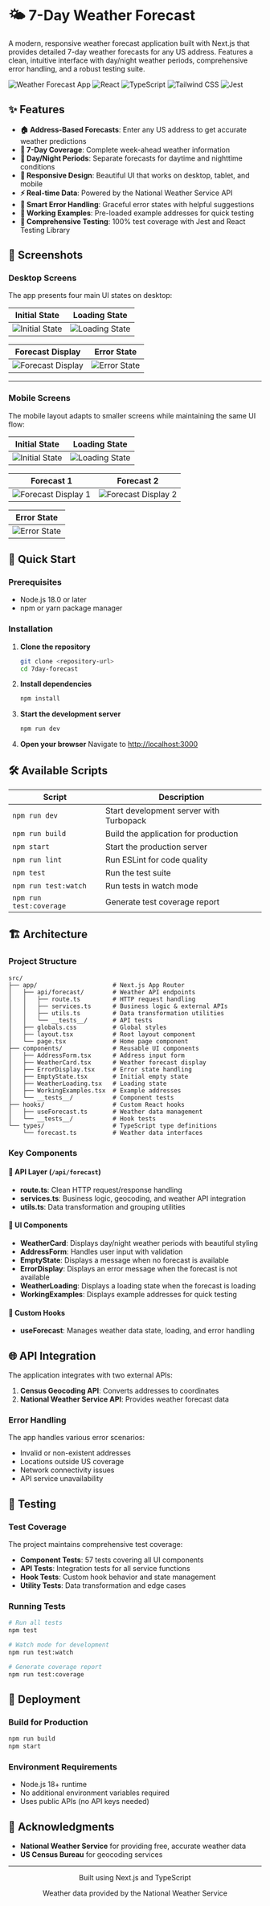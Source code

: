 # 🌤️ 7-Day Weather Forecast

A modern, responsive weather forecast application built with Next.js that provides detailed 7-day weather forecasts for any US address. Features a clean, intuitive interface with day/night weather periods, comprehensive error handling, and a robust testing suite.

![Weather Forecast App](https://img.shields.io/badge/Next.js-15.3.4-black?logo=next.js&logoColor=white)
![React](https://img.shields.io/badge/React-19.0.0-blue?logo=react&logoColor=white)
![TypeScript](https://img.shields.io/badge/TypeScript-5.0-blue?logo=typescript&logoColor=white)
![Tailwind CSS](https://img.shields.io/badge/Tailwind_CSS-4.0-38B2AC?logo=tailwind-css&logoColor=white)
![Jest](https://img.shields.io/badge/Jest-29.7.0-C21325?logo=jest&logoColor=white)

## ✨ Features

- **🏠 Address-Based Forecasts**: Enter any US address to get accurate weather predictions
- **📅 7-Day Coverage**: Complete week-ahead weather information
- **🌅 Day/Night Periods**: Separate forecasts for daytime and nighttime conditions
- **📱 Responsive Design**: Beautiful UI that works on desktop, tablet, and mobile
- **⚡ Real-time Data**: Powered by the National Weather Service API
- **🔄 Smart Error Handling**: Graceful error states with helpful suggestions
- **🎯 Working Examples**: Pre-loaded example addresses for quick testing
- **🧪 Comprehensive Testing**: 100% test coverage with Jest and React Testing Library

## 📸 Screenshots

### Desktop Screens

The app presents four main UI states on desktop:

| Initial State                                              | Loading State                                              |
| ---------------------------------------------------------- | ---------------------------------------------------------- |
| ![Initial State](./public/screenshots/desktop/initial.png) | ![Loading State](./public/screenshots/desktop/loading.png) |

| Forecast Display                                                | Error State                                            |
| --------------------------------------------------------------- | ------------------------------------------------------ |
| ![Forecast Display](./public/screenshots/desktop/forecasts.png) | ![Error State](./public/screenshots/desktop/error.png) |

---

### Mobile Screens

The mobile layout adapts to smaller screens while maintaining the same UI flow:

| Initial State                                             | Loading State                                             |
| --------------------------------------------------------- | --------------------------------------------------------- |
| ![Initial State](./public/screenshots/mobile/initial.png) | ![Loading State](./public/screenshots/mobile/loading.png) |

| Forecast 1                                                          | Forecast 2                                                          |
| ------------------------------------------------------------------- | ------------------------------------------------------------------- |
| ![Forecast Display 1](./public/screenshots/mobile/forecasts-01.png) | ![Forecast Display 2](./public/screenshots/mobile/forecasts-02.png) |

| Error State                                           |
| ----------------------------------------------------- |
| ![Error State](./public/screenshots/mobile/error.png) |

## 🚀 Quick Start

### Prerequisites

- Node.js 18.0 or later
- npm or yarn package manager

### Installation

1. **Clone the repository**

   ```bash
   git clone <repository-url>
   cd 7day-forecast
   ```

2. **Install dependencies**

   ```bash
   npm install
   ```

3. **Start the development server**

   ```bash
   npm run dev
   ```

4. **Open your browser**
   Navigate to [http://localhost:3000](http://localhost:3000)

## 🛠️ Available Scripts

| Script                  | Description                             |
| ----------------------- | --------------------------------------- |
| `npm run dev`           | Start development server with Turbopack |
| `npm run build`         | Build the application for production    |
| `npm start`             | Start the production server             |
| `npm run lint`          | Run ESLint for code quality             |
| `npm test`              | Run the test suite                      |
| `npm run test:watch`    | Run tests in watch mode                 |
| `npm run test:coverage` | Generate test coverage report           |

## 🏗️ Architecture

### Project Structure

```
src/
├── app/                     # Next.js App Router
│   ├── api/forecast/        # Weather API endpoints
│   │   ├── route.ts         # HTTP request handling
│   │   ├── services.ts      # Business logic & external APIs
│   │   ├── utils.ts         # Data transformation utilities
│   │   └── __tests__/       # API tests
│   ├── globals.css          # Global styles
│   ├── layout.tsx           # Root layout component
│   └── page.tsx             # Home page component
├── components/              # Reusable UI components
│   ├── AddressForm.tsx      # Address input form
│   ├── WeatherCard.tsx      # Weather forecast display
│   ├── ErrorDisplay.tsx     # Error state handling
│   ├── EmptyState.tsx       # Initial empty state
│   ├── WeatherLoading.tsx   # Loading state
│   ├── WorkingExamples.tsx  # Example addresses
│   └── __tests__/           # Component tests
├── hooks/                   # Custom React hooks
│   ├── useForecast.ts       # Weather data management
│   └── __tests__/           # Hook tests
└── types/                   # TypeScript type definitions
    └── forecast.ts          # Weather data interfaces
```

### Key Components

#### 🎯 **API Layer** (`/api/forecast`)

- **route.ts**: Clean HTTP request/response handling
- **services.ts**: Business logic, geocoding, and weather API integration
- **utils.ts**: Data transformation and grouping utilities

#### 🎨 **UI Components**

- **WeatherCard**: Displays day/night weather periods with beautiful styling
- **AddressForm**: Handles user input with validation
- **EmptyState**: Displays a message when no forecast is available
- **ErrorDisplay**: Displays an error message when the forecast is not available
- **WeatherLoading**: Displays a loading state when the forecast is loading
- **WorkingExamples**: Displays example addresses for quick testing

#### 🔗 **Custom Hooks**

- **useForecast**: Manages weather data state, loading, and error handling

## 🌐 API Integration

The application integrates with two external APIs:

1. **Census Geocoding API**: Converts addresses to coordinates
2. **National Weather Service API**: Provides weather forecast data

### Error Handling

The app handles various error scenarios:

- Invalid or non-existent addresses
- Locations outside US coverage
- Network connectivity issues
- API service unavailability

## 🧪 Testing

### Test Coverage

The project maintains comprehensive test coverage:

- **Component Tests**: 57 tests covering all UI components
- **API Tests**: Integration tests for all service functions
- **Hook Tests**: Custom hook behavior and state management
- **Utility Tests**: Data transformation and edge cases

### Running Tests

```bash
# Run all tests
npm test

# Watch mode for development
npm run test:watch

# Generate coverage report
npm run test:coverage
```

## 🚀 Deployment

### Build for Production

```bash
npm run build
npm start
```

### Environment Requirements

- Node.js 18+ runtime
- No additional environment variables required
- Uses public APIs (no API keys needed)

## 📖 Acknowledgments

- **National Weather Service** for providing free, accurate weather data
- **US Census Bureau** for geocoding services

---

<div align="center">
  <p>Built using Next.js and TypeScript</p>
  <p>Weather data provided by the National Weather Service</p>
</div>
